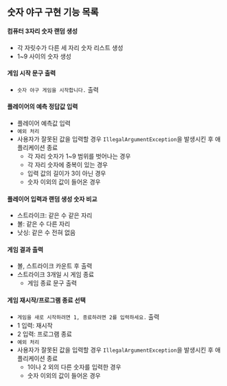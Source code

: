 ## 숫자 야구 구현 기능 목록

#### 컴퓨터 3자리 숫자 랜덤 생성

* 각 자릿수가 다른 세 자리 숫자 리스트 생성
* 1~9 사이의 숫자 생성

#### 게임 시작 문구 출력

* `숫자 야구 게임을 시작합니다.` 출력

#### 플레이어의 예측 정답값 입력

* 플레이어 예측값 입력
* `예외 처리`
* 사용자가 잘못된 값을 입력할 경우 `IllegalArgumentException`을 발생시킨 후 애플리케이션 종료
    * 각 자리 숫자가 1~9 범위를 벗어나는 경우
    * 각 자리 숫자에 중복이 있는 경우
    * 입력 값의 길이가 3이 아닌 경우
    * 숫자 이외의 값이 들어온 경우

#### 플레이어 입력과 랜덤 생성 숫자 비교

* 스트라이크: 같은 수 같은 자리
* 볼: 같은 수 다른 자리
* 낫싱: 같은 수 전혀 없음

#### 게임 결과 출력

* 볼, 스트라이크 카운트 후 출력
* 스트라이크 3개일 시 게임 종료
    * 게임 종료 문구 출력

#### 게임 재시작/프로그램 종료 선택

* `게임을 새로 시작하려면 1, 종료하려면 2를 입력하세요.` 출력
* 1 입력: 재시작
* 2 입력: 프로그램 종료
* `예외 처리`
* 사용자가 잘못된 값을 입력할 경우 `IllegalArgumentException`을 발생시킨 후 애플리케이션 종료
    * 1이나 2 외의 다른 숫자를 입력한 경우
    * 숫자 이외의 값이 들어온 경우
